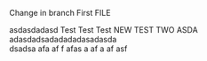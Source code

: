 Change in branch First FILE

asdasdadasd Test Test Test
NEW TEST TWO ASDA
adasdadsadadadadasadasda\
dsadsa
afa
af
f
afas
a
af
a
af
asf
